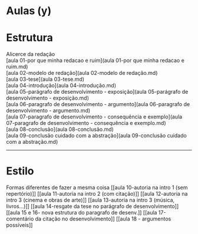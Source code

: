 # Aulas (y)
# Estrutura
Alicerce da redação \
[aula 01-por que minha redacao e ruim](aula 01-por que minha redacao e ruim.md)\
[aula 02-modelo de redação](aula 02-modelo de redação.md)\
[aula 03-tese](aula 03-tese.md)\
[aula 04-introdução](aula 04-introdução.md)\
[aula 05-parágrafo de desenvolvimento - exposição](aula 05-parágrafo de desenvolvimento - exposição.md)\
[aula 06-paragrafo de desenvolvimento - argumento](aula 06-paragrafo de desenvolvimento - argumento.md)\
[aula 07-paragrafo de desenvolvimento - consequência e exemplo](aula 07-paragrafo de desenvolvimento - consequência e exemplo.md)\
[aula 08-conclusão](aula 08-conclusão.md)\
[aula 09-conclusão cuidado com a abstração](aula 09-conclusão cuidado com a abstração.md)

----

# Estilo 
Formas diferentes de fazer a mesma coisa 
[[aula 10-autoria na intro 1 (sem repertório)]]
[[aula 11-autoria na intro 2 (com citação)]]
[[aula 12-autoria na intro 3 (cinema e obras de arte)]]
[[aula 13-autoria na intro 3 (música, livros...)]]
[[aula 14-resgate da tese no parágrafo de desenvolvimento]]
[[aula 15 e 16- nova estrutura do paragrafo de desenv.]]
[[aula 17-comentário da citação no desenvolvimento]]
[[aula 18 - argumentos possíveis]]
